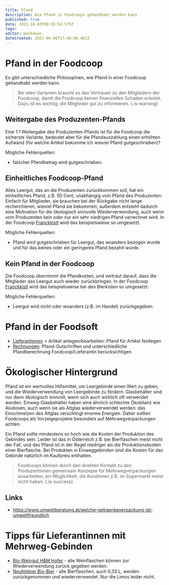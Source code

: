 ```yaml
---
title: Pfand
description: Wie Pfand in Foodcoops gehandhabt werden kann
published: true
date: 2021-10-03T09:55:54.575Z
tags: 
editor: markdown
dateCreated: 2021-06-06T17:40:08.481Z
---
```


# Pfand in der Foodcoop

Es gibt unterschiedliche Philosophien, wie Pfand in einer Foodcoop gehandhabt werden kann.
 
 
> Bei allen Varianten braucht es das Vertrauen zu den Mitgliedern der Foodcoop, damit die Foodcoop keinen finanziellen Schaden erleidet. Dazu ist es wichtig, die Mitglieder gut zu informieren. 
{.is-warning}
 
## Weitergabe des Produzenten-Pfands
Eine 1:1 Weitergabe des Produzenten-Pfands ist für die Foodcoop die sicherste Variante, bedeutet aber für die Pfandauszahlung einen erhöhten Aufwand (für welche Artikel bekomme ich wieviel Pfand gutgeschrieben)? 

Mögliche Fehlerquellen: 
- falscher Pfandbetrag wird gutgeschrieben.

## Einheitliches Foodcoop-Pfand
Alles Leergut, das an die Produzenten zurückkommen soll, hat ein einheitliches Pfand, z.B. 50 Cent, unabhängig vom Pfand des Produzenten. Einfach für Mitglieder, sie brauchen bei der  Rückgabe nicht lange recherchieren, wieviel Pfand sie bekommen; außerdem entsteht dadurch eine Motivation für die ökologisch sinnvolle Wiederverwendung, auch wenn vom Produzenten kein oder nur ein sehr niedriges Pfand verrechnet wird. In der Foodcoop [Franckkistl](https://franckkistl.at) wird das beispielsweise so umgesetzt. 

Mögliche Fehlerquellen: 
- Pfand wird gutgeschrieben für Leergut, das woanders bezogen wurde und für das keines oder ein geringeres Pfand bezahlt wurde.

## Kein Pfand in der Foodcoop
Die Foodcoop übernimmt die Pfandkosten, und vertraut darauf, dass die Mitglieder das Leergut auch wieder zurückbringen. In der Foodcoop [Franckkistl](https://franckkistl.at)  wird das beispielsweise bei den Bierkisten so umgesetzt. 


Mögliche Fehlerquellen: 
- Leergut wird nicht oder woanders (z.B. im Handel) zurückgegeben.


# Pfand in der Foodsoft

- [Lieferantinnen](/de/documentation/admin/suppliers) > Artikel anlegen/bearbeiten: Pfand für Artikel festlegen
- [Rechnungen](/de/documentation/admin/finances/invoices): Pfand-Gutschriften und unterschiedliche Pfandberechnung Foodcoop/Lieferantin berücksichtigen

# Ökologischer Hintergrund

Pfand ist ein wertvolles Hilfsmittel, um Leergebinde einen Wert zu geben, und die Wiederverwendung von Leergebinde zu fördern. Glasbehälter sind nur dann ökologisch sinnvoll, wenn sich auch wirklich oft verwendet werden. Einweg-Glasbehälter haben eine ähnlich schlechte Ökobilanz wie Aludosen, auch wenn sie als Altglas wiederverwendet werden: das Einschmelzen des Altglas verschlingt enorme Energien. Daher sollten Foodcoops als Vorzeigeprojekte besonders auf Mehrwegverpackungen achten. 

Ein Pfand sollte mindestens so hoch wie die Kosten der Produktion des Gebindes sein. Leider ist das in Österreich z.B. bei Bierflaschen meist nicht der Fall, und das Pfand ist in der Regel niedriger als die Produktionskosten einer Bierflasche. Bei Produkten in Einweggebinden sind die Kosten für das Gebinde natürlich im Kaufpreis enthalten. 

> Foodcoops können durch den direkten Kontakt zu den Produzentinnen gemeinsam Konzepte für Mehrwegverpackungen ausarbeiten, ein Möglichkeit, die Kundinnen z.B. im Supermarkt meist nicht haben. 
{.is-success}




## Links
- https://www.umweltberatung.at/welche-getraenkeverpackung-ist-umweltfreundlich

# Tipps für Lieferantinnen mit Mehrweg-Gebinden

- [Bio-Weingut H&M Hofer](https://www.weinguthofer.com/) - alle Weinflaschen können zur Wiederverwendung zurück gegeben werden.
- [Neufeldner Bio-Bier](https://biobrauerei.at/) - alle Bierflaschen, auch 0,33 L, werden zurückgenommen und wiederverwendet. Nur die Limos leider nicht.